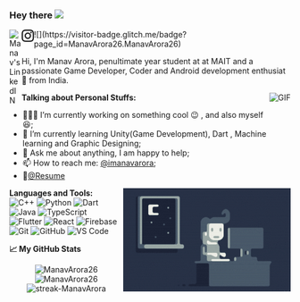 
<!---
ManavArora26/ManavArora26 is a ✨ special ✨ repository because its `README.md` (this file) appears on your GitHub profile.
You can click the Preview link to take a look at your changes.
--->
### Hey there <img src="https://media.giphy.com/media/hvRJCLFzcasrR4ia7z/giphy.gif" width="25px">

<a href="https://www.linkedin.com/in/manav-arora-0090b5202/">
  <img align="left" alt="Manav's LinkedIN" width="22px" src="https://raw.githubusercontent.com/peterthehan/peterthehan/master/assets/linkedin.svg" />
</a>

<a href="https://www.instagram.com/imanavarora/">
  <img align="left" alt="Manav's Instagram" width="22px" src="https://raw.githubusercontent.com/zenPidgin/instagram_svg/8330bc7954493d18badc36dd73b4958130edb0a0/instagram.svg" />
</a>
![](https://visitor-badge.glitch.me/badge?page_id=ManavArora26.ManavArora26)
<br />

Hi, I'm Manav Arora, penultimate year student at at MAIT and a passionate Game Developer, Coder and Android development enthusiat 🚀 from India.

<img align="right" alt="GIF" height="160px" src="https://media.giphy.com/media/du3J3cXyzhj75IOgvA/giphy.gif" />
  
**Talking about Personal Stuffs:**

- 👨🏽‍💻 I’m currently working on something cool :wink: , and also myself 😆;
- 🌱 I’m currently learning Unity(Game Development), Dart , Machine learning and Graphic Designing; 
- 💬 Ask me about anything, I am happy to help;
- 📫 How to reach me: [@imanavarora](https://www.instagram.com/imanavarora/);
- 📝[@Resume](https://docs.google.com/document/d/1wbrSsmU2q0xLLEU95iMHlLlLLwOhO70w956AxBMRdwo/edit?usp=sharing)
 <img alt="Night Coding" src="https://raw.githubusercontent.com/AVS1508/AVS1508/master/assets/Night-Coding.gif" align="right"/>

**Languages and Tools:**  
![C++](https://img.shields.io/badge/-C++-black?logo=c%2B%2B&style=flat-square&logoColor=white)
![Python](https://img.shields.io/badge/-Python-blue?logo=Python&style=flat-square&logoColor=white)
![Dart](https://img.shields.io/badge/-Dart-7FD5EA?style=flat-square&logo=dart&logoColor=black)
![Java](https://img.shields.io/badge/-Java-FF6C37?style=flat-square&logo=java&logoColor=white)
![TypeScript](https://img.shields.io/badge/-TypeScript-007ACC?style=flat-square&logo=typescript&logoColor=white)    
![Flutter](https://img.shields.io/badge/-Flutter-7FD5EA?style=flat-square&logo=flutter&logoColor=black)
![React](https://img.shields.io/badge/-React-61DAFB?style=flat-square&logo=react&logoColor=black)
![Firebase](https://img.shields.io/badge/-Firebase-FFCA28?style=flat-square&logo=firebase&logoColor=black)  
![Git](https://img.shields.io/badge/-Git-%23F05032?style=flat-square&logo=git&logoColor=ffffff)
![GitHub](https://img.shields.io/badge/-GitHub-181717?style=flat-square&logo=github)
![VS Code](http://img.shields.io/badge/-VS%20Code-007ACC?style=flat-square&logo=visual-studio-code&logoColor=ffffff)




**📈 My GitHub Stats**


<p align="center"> <img src="https://github-readme-stats.vercel.app/api?username=ManavArora26&show_icons=true&theme=gotham" alt="ManavArora26" />  <img src="https://github-readme-stats.vercel.app/api/top-langs/?username=ManavArora26&layout=compact&show_icons=true&theme=gotham" alt="ManavArora26" />
<img src="https://github-readme-streak-stats.herokuapp.com/?user=ManavArora26&theme=algolia&hide_border=true" alt="streak-ManavArora" />
  </p>
